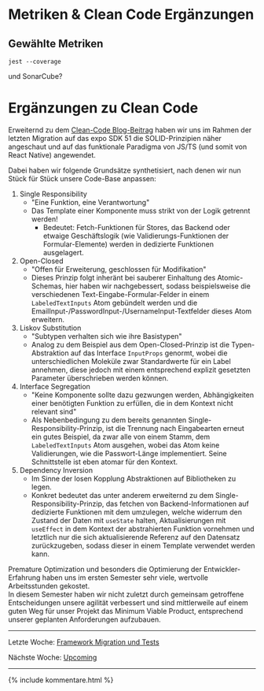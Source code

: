 # Metriken & Clean Code Ergänzungen


## Gewählte Metriken

`jest --coverage`

und SonarCube?

# Ergänzungen zu Clean Code

<!-- Orientierung: https://dev.to/drruvari/mastering-solid-principles-in-react-easy-examples-and-best-practices-142b -->

Erweiternd zu dem [Clean-Code Blog-Beitrag](13_CleanCode.md) haben wir uns im Rahmen der letzten Migration auf das expo SDK 51
die SOLID-Prinzipien näher angeschaut und auf das funktionale Paradigma von JS/TS 
(und somit von React Native) angewendet.

Dabei haben wir folgende Grundsätze synthetisiert, nach denen wir nun Stück für Stück unsere Code-Base anpassen:

1. Single Responsibility 
   - "Eine Funktion, eine Verantwortung"
   - Das Template einer Komponente muss strikt von der Logik getrennt werden!
     - Bedeutet: Fetch-Funktionen für Stores, das Backend oder etwaige Geschäftslogik (wie Validierungs-Funktionen der Formular-Elemente) werden in dedizierte Funktionen ausgelagert.
2. Open-Closed
   - "Offen für Erweiterung, geschlossen für Modifikation"
   - Dieses Prinzip folgt inheränt bei sauberer Einhaltung des Atomic-Schemas, hier haben wir nachgebessert, sodass beispielsweise die verschiedenen Text-Eingabe-Formular-Felder in einem `LabeledTextInputs` Atom gebündelt werden und die EmailInput-/PasswordInput-/UsernameInput-Textfelder dieses Atom erweitern.
3. Liskov Substitution
   - "Subtypen verhalten sich wie ihre Basistypen"
   - Analog zu dem Beispiel aus dem Open-Closed-Prinzip ist die Typen-Abstraktion auf das Interface `InputProps` genormt, wobei die unterschiedlichen Moleküle zwar Standardwerte für ein Label annehmen, diese jedoch mit einem entsprechend explizit gesetzten Parameter überschrieben werden können.
4. Interface Segregation
   - "Keine Komponente sollte dazu gezwungen werden, Abhängigkeiten einer benötigten Funktion zu erfüllen, die in dem Kontext nicht relevant sind"
   - Als Nebenbedingung zu dem bereits genannten Single-Responsibility-Prinzip, ist die Trennung nach Eingabearten erneut ein gutes Beispiel, da zwar alle von einem Stamm, dem `LabeledTextInputs` Atom ausgehen, wobei das Atom keine Validierungen, wie die Passwort-Länge implementiert. Seine Schnittstelle ist eben atomar für den Kontext.
5. Dependency Inversion
   - Im Sinne der losen Kopplung Abstraktionen auf Bibliotheken zu legen.
   - Konkret bedeutet das unter anderem erweiternd zu dem Single-Responsibility-Prinzip, das fetchen von Backend-Informationen auf dedizierte Funktionen mit dem umzulegen, welche widerrum den Zustand der Daten mit `useState` halten, Aktualisierungen mit `useEffect` in dem Kontext der abstrahierten Funktion vornehmen und letztlich nur die sich aktualisierende Referenz auf den Datensatz zurückzugeben, sodass dieser in einem Template verwendet werden kann.


Premature Optimization und besonders die Optimierung der Entwickler-Erfahrung haben uns im ersten Semester sehr viele, wertvolle Arbeitsstunden gekostet.  
In diesem Semester haben wir nicht zuletzt durch gemeinsam getroffene Entscheidungen
unsere agilität verbessert und sind mittlerweile auf einem guten Weg für unser Projekt das Minimum Viable Product, entsprechend unserer geplanten Anforderungen aufzubauen.

---  

Letzte Woche: [Framework Migration und Tests](15_Framework-migration-und-Tests.md)

Nächste Woche: [Upcoming]()

---

{% include kommentare.html %}
